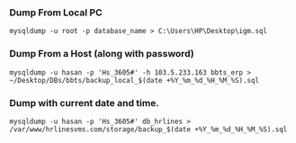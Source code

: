 ### Dump From Local PC
```
mysqldump -u root -p database_name > C:\Users\HP\Desktop\igm.sql
```
### Dump From a Host (along with password)
```
mysqldump -u hasan -p 'Hs_3605#' -h 103.5.233.163 bbts_erp > ~/Desktop/DBs/bbts/backup_local_$(date +%Y_%m_%d_%H_%M_%S).sql
```
### Dump with current date and time. 
```
mysqldump -u hasan -p 'Hs_3605#' db_hrlines > /var/www/hrlinesvms.com/storage/backup_$(date +%Y_%m_%d_%H_%M_%S).sql
```
